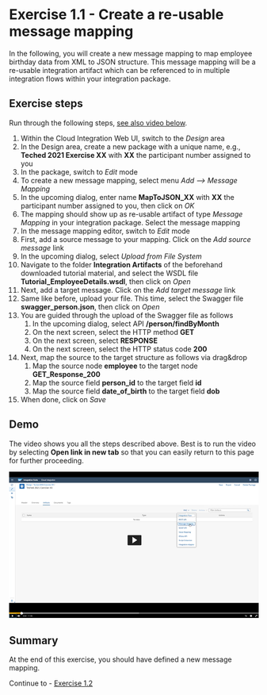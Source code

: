 # Exercise 1.1 - Create a re-usable message mapping

In the following, you will create a new message mapping to map employee birthday data from XML to JSON structure. This message mapping will be a re-usable integration artifact which can be referenced to in multiple integration flows within your integration package.

## Exercise steps

Run through the following steps, [see also video below](#Demo).
1. Within the Cloud Integration Web UI, switch to the *Design* area
2. In the Design area, create a new package with a unique name, e.g., **Teched 2021 Exercise XX** with **XX** the participant number assigned to you
3. In the package, switch to *Edit* mode
4. To create a new message mapping, select menu *Add --> Message Mapping*
5. In the upcoming dialog, enter name **MapToJSON_XX** with **XX** the participant number assigned to you, then click on *OK*
6. The mapping should show up as re-usable artifact of type *Message Mapping* in your integration package. Select the message mapping
7. In the message mapping editor, switch to *Edit* mode
8. First, add a source message to your mapping. Click on the *Add source message* link
9. In the upcoming dialog, select *Upload from File System*
10. Navigate to the folder **Integration Artifacts** of the beforehand downloaded tutorial material, and select the WSDL file **Tutorial_EmployeeDetails.wsdl**, then click on *Open*
11. Next, add a target message. Click on the *Add target message* link
12. Same like before, upload your file. This time, select the Swagger file **swagger_person.json**, then click on *Open*
13. You are guided through the upload of the Swagger file as follows
    1. In the upcoming dialog, select API **/person/findByMonth**
    1. On the next screen, select the HTTP method **GET**
    1. On the next screen, select **RESPONSE**
    1. On the next screen, select the HTTP status code **200**
14. Next, map the source to the target structure as follows via drag&drop
    1. Map the source node **employee** to the target node **GET_Response_200**
    2. Map the source field **person_id** to the target field **id**
    3. Map the source field **date_of_birth** to the target field **dob**
15. When done, click on *Save*

## Demo

The video shows you all the steps described above. Best is to run the video by selecting **Open link in new tab** so that you can easily return to this page for further proceeding.

[![Create mapping video](/exercises/ex1/images/CI_CreateMapping_Thumbnail.png)](https://sapvideoa35699dc5.hana.ondemand.com/?entry_id=1_idr6d80k)

## Summary

At the end of this exercise, you should have defined a new message mapping.

Continue to - [Exercise 1.2](/exercises/ex1/ex12)
